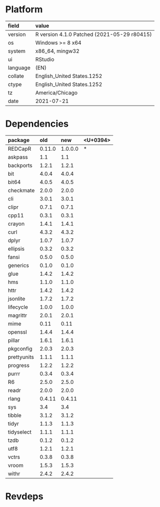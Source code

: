 # Platform

|field    |value                                       |
|:--------|:-------------------------------------------|
|version  |R version 4.1.0 Patched (2021-05-29 r80415) |
|os       |Windows >= 8 x64                            |
|system   |x86_64, mingw32                             |
|ui       |RStudio                                     |
|language |(EN)                                        |
|collate  |English_United States.1252                  |
|ctype    |English_United States.1252                  |
|tz       |America/Chicago                             |
|date     |2021-07-21                                  |

# Dependencies

|package     |old    |new     |<U+0394>  |
|:-----------|:------|:-------|:--|
|REDCapR     |0.11.0 |1.0.0.0 |*  |
|askpass     |1.1    |1.1     |   |
|backports   |1.2.1  |1.2.1   |   |
|bit         |4.0.4  |4.0.4   |   |
|bit64       |4.0.5  |4.0.5   |   |
|checkmate   |2.0.0  |2.0.0   |   |
|cli         |3.0.1  |3.0.1   |   |
|clipr       |0.7.1  |0.7.1   |   |
|cpp11       |0.3.1  |0.3.1   |   |
|crayon      |1.4.1  |1.4.1   |   |
|curl        |4.3.2  |4.3.2   |   |
|dplyr       |1.0.7  |1.0.7   |   |
|ellipsis    |0.3.2  |0.3.2   |   |
|fansi       |0.5.0  |0.5.0   |   |
|generics    |0.1.0  |0.1.0   |   |
|glue        |1.4.2  |1.4.2   |   |
|hms         |1.1.0  |1.1.0   |   |
|httr        |1.4.2  |1.4.2   |   |
|jsonlite    |1.7.2  |1.7.2   |   |
|lifecycle   |1.0.0  |1.0.0   |   |
|magrittr    |2.0.1  |2.0.1   |   |
|mime        |0.11   |0.11    |   |
|openssl     |1.4.4  |1.4.4   |   |
|pillar      |1.6.1  |1.6.1   |   |
|pkgconfig   |2.0.3  |2.0.3   |   |
|prettyunits |1.1.1  |1.1.1   |   |
|progress    |1.2.2  |1.2.2   |   |
|purrr       |0.3.4  |0.3.4   |   |
|R6          |2.5.0  |2.5.0   |   |
|readr       |2.0.0  |2.0.0   |   |
|rlang       |0.4.11 |0.4.11  |   |
|sys         |3.4    |3.4     |   |
|tibble      |3.1.2  |3.1.2   |   |
|tidyr       |1.1.3  |1.1.3   |   |
|tidyselect  |1.1.1  |1.1.1   |   |
|tzdb        |0.1.2  |0.1.2   |   |
|utf8        |1.2.1  |1.2.1   |   |
|vctrs       |0.3.8  |0.3.8   |   |
|vroom       |1.5.3  |1.5.3   |   |
|withr       |2.4.2  |2.4.2   |   |

# Revdeps

